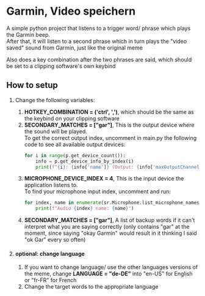 # Garmin, Video speichern

A simple python project that listens to a trigger word/ phrase which plays the Garmin beep.   
After that, it will listen to a second phrase which in turn plays the "video saved" sound from Garmin, just like the original meme

Also does a key combination after the two phrases are said, which should be set to a clipping software's own keybind

## How to setup

1. Change the following variables:

    1. **HOTKEY_COMBINATION = ('ctrl', ',')**, which should be the same as the keybind on your clipping software
   2. **SECONDARY_MATCHES = ["gar"]**, This is the output device where the sound will be played.  
       To get the correct output index, uncomment in main.py the following code to see all available output devices:
        ```python
        for i in range(p.get_device_count()):
            info = p.get_device_info_by_index(i)
            print(f"{i}: {info['name']} (Output: {info['maxOutputChannels']})")
        ```
   3. **MICROPHONE_DEVICE_INDEX = 4**, This is the input device the application listens to.  
      To find your microphone input index, uncomment and run:
      ```python
      for index, name in enumerate(sr.Microphone.list_microphone_names()):
          print(f"Audio {index} name: {name}")
      ```
   4. **SECONDARY_MATCHES = ["gar"]**, A list of backup words if it can't interpret what you are saying correctly (only contains "gar" at the moment, since saying "okay Garmin" would result in it thinking I said "ok Gar" every so often)


2. #### optional: change language

   1. If you want to change language/ use the other languages versions of the meme, change **LANGUAGE = "de-DE"** into "en-US" for English or "fr-FR" for French
   2. Change the target words to the appropriate language